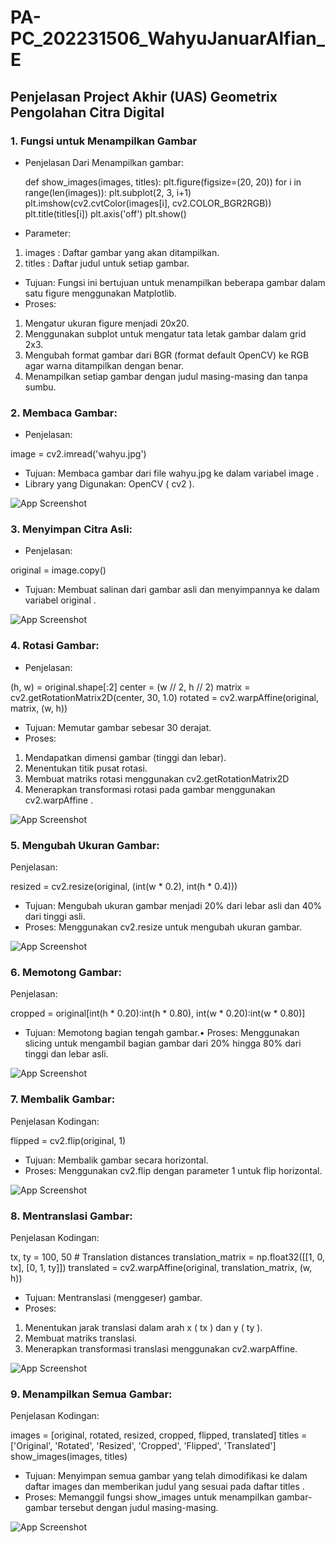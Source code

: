 # PA-PC_202231506_WahyuJanuarAlfian_E

## Penjelasan Project Akhir (UAS) Geometrix Pengolahan Citra Digital

### 1. Fungsi untuk Menampilkan Gambar
- Penjelasan Dari Menampilkan gambar:

    def show_images(images, titles):
        plt.figure(figsize=(20, 20))
        for i in range(len(images)):
            plt.subplot(2, 3, i+1)
            plt.imshow(cv2.cvtColor(images[i], cv2.COLOR_BGR2RGB))
            plt.title(titles[i])
            plt.axis('off')
        plt.show()

- Parameter:
1. images : Daftar gambar yang akan ditampilkan.
2. titles : Daftar judul untuk setiap gambar.

- Tujuan: Fungsi ini bertujuan untuk menampilkan beberapa gambar dalam satu figure menggunakan Matplotlib.
- Proses:
1. Mengatur ukuran figure menjadi 20x20.
2. Menggunakan subplot untuk mengatur tata letak gambar dalam grid 2x3.
3. Mengubah format gambar dari BGR (format default OpenCV) ke RGB agar warna ditampilkan dengan benar.
4. Menampilkan setiap gambar dengan judul masing-masing dan tanpa sumbu.

### 2. Membaca Gambar:
- Penjelasan:

image = cv2.imread('wahyu.jpg')

- Tujuan: Membaca gambar dari file wahyu.jpg ke dalam variabel image .
- Library yang Digunakan: OpenCV ( cv2 ).

![App Screenshot](wahyu.jpg)


### 3. Menyimpan Citra Asli:
- Penjelasan:

original = image.copy()

- Tujuan: Membuat salinan dari gambar asli dan menyimpannya ke dalam variabel original .

![App Screenshot](.screenshoot/original.jpg)

### 4. Rotasi Gambar:
- Penjelasan:

(h, w) = original.shape[:2]
center = (w // 2, h // 2)
matrix = cv2.getRotationMatrix2D(center, 30, 1.0)
rotated = cv2.warpAffine(original, matrix, (w, h))

- Tujuan: Memutar gambar sebesar 30 derajat.
- Proses:
1. Mendapatkan dimensi gambar (tinggi dan lebar).
2. Menentukan titik pusat rotasi.
3. Membuat matriks rotasi menggunakan cv2.getRotationMatrix2D 
4. Menerapkan transformasi rotasi pada gambar menggunakan cv2.warpAffine .

![App Screenshot](.screenshoot/rotated.jpg)


### 5. Mengubah Ukuran Gambar:
Penjelasan:

resized = cv2.resize(original, (int(w * 0.2), int(h * 0.4)))

- Tujuan: Mengubah ukuran gambar menjadi 20% dari lebar asli dan 40% dari tinggi asli.
- Proses: Menggunakan cv2.resize untuk mengubah ukuran gambar.

![App Screenshot](.screenshoot/resize.jpg)

### 6. Memotong Gambar:
Penjelasan:

cropped = original[int(h * 0.20):int(h * 0.80), int(w * 0.20):int(w * 0.80)]

- Tujuan: Memotong bagian tengah gambar.• Proses: Menggunakan slicing untuk mengambil bagian gambar dari 20% hingga 80% dari tinggi dan lebar asli.

![App Screenshot](.screenshoot/cropped.jpg)

### 7. Membalik Gambar:
Penjelasan Kodingan:

flipped = cv2.flip(original, 1)
- Tujuan: Membalik gambar secara horizontal.
- Proses: Menggunakan cv2.flip dengan parameter 1 untuk flip horizontal.

![App Screenshot](.screenshoot/flip.jpg)

### 8. Mentranslasi Gambar:
Penjelasan Kodingan:

tx, ty = 100, 50 # Translation distances
translation_matrix = np.float32([[1, 0, tx], [0, 1, ty]])
translated = cv2.warpAffine(original, translation_matrix, (w, h))

- Tujuan: Mentranslasi (menggeser) gambar.
- Proses:
1. Menentukan jarak translasi dalam arah x ( tx ) dan y ( ty ).
2. Membuat matriks translasi.
3. Menerapkan transformasi translasi menggunakan cv2.warpAffine.

![App Screenshot](.screenshoot/translated.jpg)


### 9. Menampilkan Semua Gambar:
Penjelasan Kodingan:

images = [original, rotated, resized, cropped, flipped, translated]
titles = ['Original', 'Rotated', 'Resized', 'Cropped', 'Flipped', 'Translated']
show_images(images, titles)

- Tujuan: Menyimpan semua gambar yang telah dimodifikasi ke dalam daftar images dan memberikan judul yang sesuai pada daftar titles .
- Proses: Memanggil fungsi show_images untuk menampilkan gambar-gambar tersebut dengan
judul masing-masing.

![App Screenshot](.screenshoot/all.jpg)